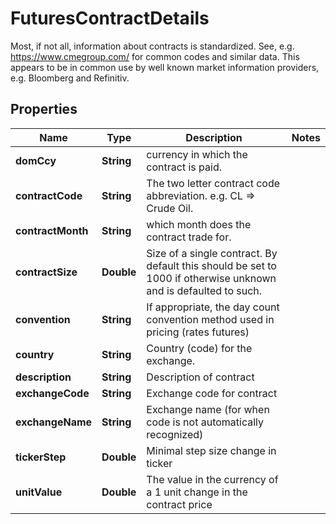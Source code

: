 

# FuturesContractDetails

Most, if not all, information about contracts is standardized. See, e.g. https://www.cmegroup.com/ for              common codes and similar data. This appears to be in common use by well known market information providers, e.g. Bloomberg and Refinitiv.

## Properties

Name | Type | Description | Notes
------------ | ------------- | ------------- | -------------
**domCcy** | **String** | currency in which the contract is paid. | 
**contractCode** | **String** | The two letter contract code abbreviation. e.g. CL &#x3D;&gt; Crude Oil. | 
**contractMonth** | **String** | which month does the contract trade for. | 
**contractSize** | **Double** | Size of a single contract. By default this should be set to 1000 if otherwise unknown and is defaulted to such. | 
**convention** | **String** | If appropriate, the day count convention method used in pricing (rates futures) | 
**country** | **String** | Country (code) for the exchange. | 
**description** | **String** | Description of contract | 
**exchangeCode** | **String** | Exchange code for contract | 
**exchangeName** | **String** | Exchange name (for when code is not automatically recognized) | 
**tickerStep** | **Double** | Minimal step size change in ticker | 
**unitValue** | **Double** | The value in the currency of a 1 unit change in the contract price | 



